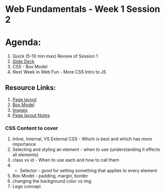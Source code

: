 # Web Fundamentals - Week 1 Session 2

# Agenda:
1. Quick (5-10 min max) Review of Session 1
2. [Slide Deck](https://docs.google.com/presentation/d/1LZwnugenI0bYNHtFnx8Vir9dLy8joL-sTJWUdKyFMYU/edit#slide=id.p)
3. CSS - Box Model
4. Next Week in Web Fun - More CSS Intro to JS


## Resource Links:
1. [Page layout](https://beedevservices.github.io/beedev-helper/fundamentals/house.html)
2. [Box Model](https://css-tricks.com/the-css-box-model/)
3. [Images](https://images.thehive-services.com/looneyToonsApi/)
4. [Page layout Notes](https://hackmd.io/2gg1c11NSQCPNB-0lsNPzg)



### CSS Content to cover
1. Inline, Internal, VS External CSS - Which is best and which has more importance
2. Selecting and styling an element - when to use (understanding it effects all elements)
3. class vs id - When to use each and how to call them
4. * Selector - good for setting something that applies to every element
5. Box Model - padding, margin, border
6. changing the background color vs img
7. Lego concept